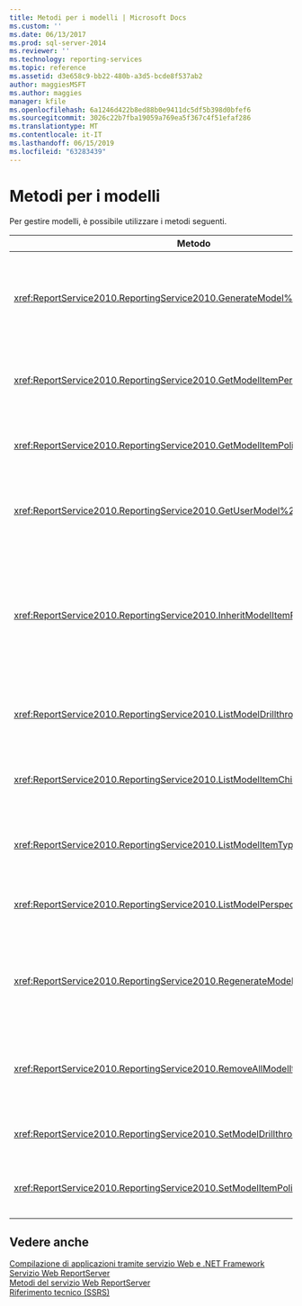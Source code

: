 ```yaml
---
title: Metodi per i modelli | Microsoft Docs
ms.custom: ''
ms.date: 06/13/2017
ms.prod: sql-server-2014
ms.reviewer: ''
ms.technology: reporting-services
ms.topic: reference
ms.assetid: d3e658c9-bb22-480b-a3d5-bcde8f537ab2
author: maggiesMSFT
ms.author: maggies
manager: kfile
ms.openlocfilehash: 6a1246d422b8ed88b0e9411dc5df5b398d0bfef6
ms.sourcegitcommit: 3026c22b7fba19059a769ea5f367c4f51efaf286
ms.translationtype: MT
ms.contentlocale: it-IT
ms.lasthandoff: 06/15/2019
ms.locfileid: "63283439"
---
```

# <a name="model-methods"></a>Metodi per i modelli
  Per gestire modelli, è possibile utilizzare i metodi seguenti.  
  
|Metodo|Azione|  
|------------|------------|  
|<xref:ReportService2010.ReportingService2010.GenerateModel%2A>|Viene generato un modello predefinito basato su un'origine dati condivisa.|  
|<xref:ReportService2010.ReportingService2010.GetModelItemPermissions%2A>|Recupera le autorizzazioni dell'utente associate all'elemento del modello.|  
|<xref:ReportService2010.ReportingService2010.GetModelItemPolicies%2A>|Recupera i criteri associati a un elemento del modello.|  
|<xref:ReportService2010.ReportingService2010.GetUserModel%2A>|Restituisce il pezzo semantico di un modello per l'utente corrente.|  
|<xref:ReportService2010.ReportingService2010.InheritModelItemParentSecurity%2A>|Elimina i criteri associati a un elemento del modello e determina l'ereditarietà dei criteri del padre da parte dell'elemento del modello.|  
|<xref:ReportService2010.ReportingService2010.ListModelDrillthroughReports%2A>|Elenca report drill-through associati a un'entità in un modello.|  
|<xref:ReportService2010.ReportingService2010.ListModelItemChildren%2A>|Restituisce un array di elementi figlio dell'elemento del modello.|  
|<xref:ReportService2010.ReportingService2010.ListModelItemTypes%2A>|Restituisce un elenco di tipi di elementi del modello.|  
|<xref:ReportService2010.ReportingService2010.ListModelPerspectives%2A>|Elenca modelli e prospettive disponibili all'utente.|  
|<xref:ReportService2010.ReportingService2010.RegenerateModel%2A>|Aggiorna un modello esistente basato sulle modifiche allo schema dell'origine dati.|  
|<xref:ReportService2010.ReportingService2010.RemoveAllModelItemPolicies%2A>|Elimina tutti i criteri associati agli elementi del modello nel modello specificato.|  
|<xref:ReportService2010.ReportingService2010.SetModelDrillthroughReports%2A>|Associa un set di report drill-through a un modello.|  
|<xref:ReportService2010.ReportingService2010.SetModelItemPolicies%2A>|Imposta i criteri di sicurezza su un elemento del modello.|  
  
## <a name="see-also"></a>Vedere anche  
 [Compilazione di applicazioni tramite servizio Web e .NET Framework](../net-framework/building-applications-using-the-web-service-and-the-net-framework.md)   
 [Servizio Web ReportServer](../report-server-web-service.md)   
 [Metodi del servizio Web ReportServer](report-server-web-service-methods.md)   
 [Riferimento tecnico &#40;SSRS&#41;](../../technical-reference-ssrs.md)  
  
  
